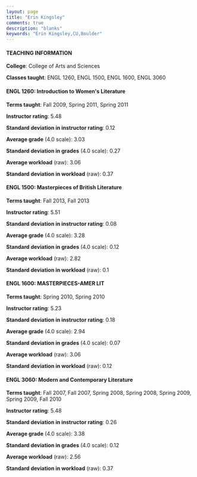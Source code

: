 ```yaml
---
layout: page
title: "Erin Kingsley" 
comments: true
description: "blanks"
keywords: "Erin Kingsley,CU,Boulder"
---
```

<head>
<script src="https://ajax.googleapis.com/ajax/libs/jquery/2.1.3/jquery.min.js"></script>
<script src="https://dl.dropboxusercontent.com/s/pc42nxpaw1ea4o9/highcharts.js?dl=0"></script>
<!-- <script src="../assets/js/highcharts.js"></script> -->
<style type="text/css">@font-face {
	font-family: "Bebas Neue";
	src: url(https://www.filehosting.org/file/details/544349/BebasNeue Regular.otf) format("opentype");
	}
	h1.Bebas { 
		font-family: "Bebas Neue", Verdana, Tahoma;
	}
</style>
</head>
	   
#### TEACHING INFORMATION

**College**: College of Arts and Sciences

**Classes taught**: ENGL 1260, ENGL 1500, ENGL 1600, ENGL 3060

#### ENGL 1260: Introduction to Women's Literature

**Terms taught**: Fall 2009, Spring 2011, Spring 2011

**Instructor rating**: 5.48

**Standard deviation in instructor rating**: 0.12

**Average grade** (4.0 scale): 3.03

**Standard deviation in grades** (4.0 scale): 0.27

**Average workload** (raw): 3.06

**Standard deviation in workload** (raw): 0.37

#### ENGL 1500: Masterpieces of British Literature

**Terms taught**: Fall 2013, Fall 2013

**Instructor rating**: 5.51

**Standard deviation in instructor rating**: 0.08

**Average grade** (4.0 scale): 3.28

**Standard deviation in grades** (4.0 scale): 0.12

**Average workload** (raw): 2.82

**Standard deviation in workload** (raw): 0.1

#### ENGL 1600: MASTERPIECES-AMER LIT

**Terms taught**: Spring 2010, Spring 2010

**Instructor rating**: 5.23

**Standard deviation in instructor rating**: 0.18

**Average grade** (4.0 scale): 2.94

**Standard deviation in grades** (4.0 scale): 0.07

**Average workload** (raw): 3.06

**Standard deviation in workload** (raw): 0.12

#### ENGL 3060: Modern and Contemporary Literature

**Terms taught**: Fall 2007, Fall 2007, Spring 2008, Spring 2008, Spring 2009, Spring 2009, Fall 2010

**Instructor rating**: 5.48

**Standard deviation in instructor rating**: 0.26

**Average grade** (4.0 scale): 3.38

**Standard deviation in grades** (4.0 scale): 0.12

**Average workload** (raw): 2.56

**Standard deviation in workload** (raw): 0.37

